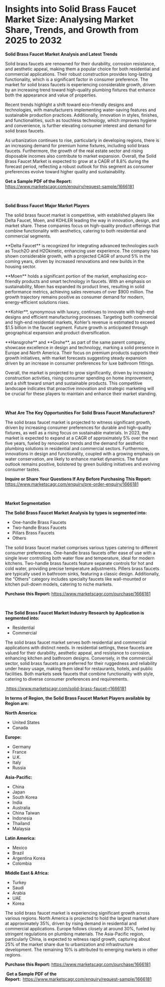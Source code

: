 <p><h1>Insights into Solid Brass Faucet Market Size: Analysing Market Share, Trends, and Growth from 2025 to 2032</h1></p><p><strong>Solid Brass Faucet Market Analysis and Latest Trends</strong></p>
<p><p>Solid brass faucets are renowned for their durability, corrosion resistance, and aesthetic appeal, making them a popular choice for both residential and commercial applications. Their robust construction provides long-lasting functionality, which is a significant factor in consumer preference. The market for solid brass faucets is experiencing considerable growth, driven by an increasing trend toward high-quality plumbing fixtures that enhance both the appearance and value of properties.</p><p>Recent trends highlight a shift toward eco-friendly designs and technologies, with manufacturers implementing water-saving features and sustainable production practices. Additionally, innovation in styles, finishes, and functionalities, such as touchless technology, which improves hygiene and convenience, is further elevating consumer interest and demand for solid brass faucets.</p><p>As urbanization continues to rise, particularly in developing regions, there is an increasing demand for premium home fixtures, including solid brass faucets. Furthermore, the growth of the real estate sector and rising disposable incomes also contribute to market expansion. Overall, the Solid Brass Faucet Market is expected to grow at a CAGR of 8.8% during the forecast period, reflecting a robust outlook for this segment as consumer preferences evolve toward higher quality and sustainability.</p></p>
<p><strong>Get a Sample PDF of the Report:&nbsp;</strong> <a href="https://www.marketscagr.com/enquiry/request-sample/1666181?utm_campaign=2635&utm_medium=2&utm_source=Github&utm_content=ia&utm_term=15042025&utm_id=solid-brass-faucet">https://www.marketscagr.com/enquiry/request-sample/1666181</a></p>
<p>&nbsp;</p>
<p><strong>Solid Brass Faucet Major Market Players</strong></p>
<p><p>The solid brass faucet market is competitive, with established players like Delta Faucet, Moen, and KOHLER leading the way in innovation, design, and market share. These companies focus on high-quality product offerings that combine functionality with aesthetics, catering to both residential and commercial segments.</p><p>**Delta Faucet** is recognized for integrating advanced technologies such as Touch2O and H2Okinetic, enhancing user experience. The company has shown considerable growth, with a projected CAGR of around 5% in the coming years, driven by increased renovations and new builds in the housing sector.</p><p>**Moen** holds a significant portion of the market, emphasizing eco-friendly products and smart technology in faucets. With an emphasis on sustainability, Moen has expanded its product lines, resulting in solid performance metrics, achieving sales revenues of over $900 million. The growth trajectory remains positive as consumer demand for modern, energy-efficient solutions rises.</p><p>**Kohler**, synonymous with luxury, continues to innovate with high-end designs and efficient manufacturing processes. Targeting both commercial and high-end residential markets, Kohler’s revenue is estimated to exceed $1.5 billion in the faucet segment. Future growth is anticipated through geographical expansion and product diversification.</p><p>**Hansgrohe** and **Grohe**, as part of the same parent company, showcase excellence in design and technology, marking a solid presence in Europe and North America. Their focus on premium products supports their growth initiatives, with market forecasts suggesting steady expansion driven by an increase in consumer preferences for luxe bathroom fittings.</p><p>Overall, the market is projected to grow significantly, driven by increasing construction activities, rising consumer spending on home improvement, and a shift toward smart and sustainable products. This competitive landscape indicates that proactive innovation and strategic marketing will be crucial for these players to maintain and enhance their market standing.</p></p>
<p>&nbsp;</p>
<p><strong>What Are The Key Opportunities For Solid Brass Faucet Manufacturers?</strong></p>
<p><p>The solid brass faucet market is projected to witness significant growth, driven by increasing consumer preferences for durable and high-quality fixtures, as well as a rising focus on sustainable materials. In 2023, the market is expected to expand at a CAGR of approximately 5% over the next five years, fueled by renovation trends and the demand for aesthetic plumbing solutions in residential and commercial sectors. Furthermore, innovations in design and functionality, coupled with a growing emphasis on water conservation, are likely to enhance market dynamics. The future outlook remains positive, bolstered by green building initiatives and evolving consumer tastes.</p></p>
<p><strong>Inquire or Share Your Questions If Any Before Purchasing This Report:</strong> <a href="https://www.marketscagr.com/enquiry/pre-order-enquiry/1666181?utm_campaign=2635&utm_medium=2&utm_source=Github&utm_content=ia&utm_term=15042025&utm_id=solid-brass-faucet">https://www.marketscagr.com/enquiry/pre-order-enquiry/1666181</a></p>
<p>&nbsp;</p>
<p><strong>Market Segmentation</strong></p>
<p><strong>The Solid Brass Faucet Market Analysis by types is segmented into:</strong></p>
<p><ul><li>One-handle Brass Faucets</li><li>Two-handle Brass Faucets</li><li>Pillars Brass Faucets</li><li>Others</li></ul></p>
<p><p>The solid brass faucet market comprises various types catering to different consumer preferences. One-handle brass faucets offer ease of use with a single lever controlling both water flow and temperature, ideal for modern kitchens. Two-handle brass faucets feature separate controls for hot and cold water, providing precise temperature adjustments. Pillers brass faucets are typically used in bathroom sinks, featuring a classic design. Additionally, the "Others" category includes specialty faucets like wall-mounted or kitchen pull-down models, catering to niche markets.</p></p>
<p><strong>Purchase this Report:&nbsp;</strong><a href="https://www.marketscagr.com/purchase/1666181?utm_campaign=2635&utm_medium=2&utm_source=Github&utm_content=ia&utm_term=15042025&utm_id=solid-brass-faucet">https://www.marketscagr.com/purchase/1666181</a></p>
<p>&nbsp;</p>
<p><strong>The Solid Brass Faucet Market Industry Research by Application is segmented into:</strong></p>
<p><ul><li>Residential</li><li>Commercial</li></ul></p>
<p><p>The solid brass faucet market serves both residential and commercial applications with distinct needs. In residential settings, these faucets are valued for their durability, aesthetic appeal, and resistance to corrosion, enhancing kitchen and bathroom designs. Conversely, in the commercial sector, solid brass faucets are preferred for their ruggedness and reliability under heavy usage, making them ideal for restaurants, hotels, and public facilities. Both markets seek faucets that combine functionality with style, catering to diverse consumer preferences and requirements.</p></p>
<p><a href="https://www.marketscagr.com/solid-brass-faucet-r1666181?utm_campaign=2635&utm_medium=2&utm_source=Github&utm_content=ia&utm_term=15042025&utm_id=solid-brass-faucet">&nbsp;https://www.marketscagr.com/solid-brass-faucet-r1666181</a></p>
<p><strong>In terms of Region, the Solid Brass Faucet Market Players available by Region are:</strong></p>
<p>
    <p> <strong> North America: </strong>
        <ul>
            <li>United States</li>
            <li>Canada</li>
        </ul>
        </p> 
    <p> <strong> Europe: </strong>
        <ul>
            <li>Germany</li>
            <li>France</li>
            <li>U.K.</li>
            <li>Italy</li>
            <li>Russia</li>
        </ul>
        </p> 
    <p> <strong> Asia-Pacific: </strong>
        <ul>
            <li>China</li>
            <li>Japan</li>
            <li>South Korea</li>
            <li>India</li>
            <li>Australia</li>
            <li>China Taiwan</li>
            <li>Indonesia</li>
            <li>Thailand</li>
            <li>Malaysia</li>
        </ul>
        </p> 
    <p> <strong> Latin America: </strong>
        <ul>
            <li>Mexico</li>
            <li>Brazil</li>
            <li>Argentina Korea</li>
            <li>Colombia</li>
        </ul>
        </p> 
    <p> <strong> Middle East & Africa: </strong>
        <ul>
            <li>Turkey</li>
            <li>Saudi</li>
            <li>Arabia</li>
            <li>UAE</li>
            <li>Korea</li>
        </ul>
    </p>
    </p>
<p><p>The solid brass faucet market is experiencing significant growth across various regions. North America is projected to hold the largest market share at approximately 35%, driven by rising demand in residential and commercial applications. Europe follows closely at around 30%, fueled by stringent regulations on plumbing materials. The Asia-Pacific region, particularly China, is expected to witness rapid growth, capturing about 25% of the market share due to urbanization and infrastructure development. The remaining 10% is attributed to emerging markets in other regions.</p></p>
<p><strong>Purchase this Report: </strong><a href="https://www.marketscagr.com/purchase/1666181?utm_campaign=2635&utm_medium=2&utm_source=Github&utm_content=ia&utm_term=15042025&utm_id=solid-brass-faucet">https://www.marketscagr.com/purchase/1666181</a></p>
<p>&nbsp;<strong>Get a Sample PDF of the Report:&nbsp;&nbsp;</strong><a href="https://www.marketscagr.com/enquiry/request-sample/1666181?utm_campaign=2635&utm_medium=2&utm_source=Github&utm_content=ia&utm_term=15042025&utm_id=solid-brass-faucet">https://www.marketscagr.com/enquiry/request-sample/1666181</a></p>
<p><strong></strong></p>
<p><p></p><p></p><p></p></p>